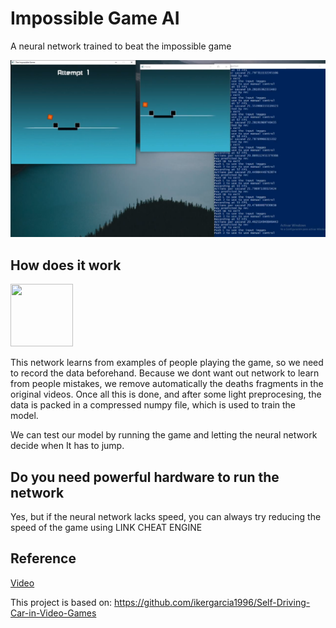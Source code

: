 # Impossible Game AI
A neural network trained to beat the impossible game

![](images/impossible_game.png)

## How does it work
<img src="./NN.png" width="100" height="100">

This network learns from examples of people playing the game, so we need to record the data beforehand. Because we dont want out network to learn from people mistakes, we remove automatically the deaths fragments in the original videos. Once all this is done, and after some light preprocesing, the data is packed in a compressed numpy file, which is used to train the model.

We can test our model by running the game and letting the neural network decide when It has to jump. 

## Do you need powerful hardware to run the network
Yes, but if the neural network lacks speed, you can always try reducing the speed of the game using LINK CHEAT ENGINE

## Reference
[Video](https://youtu.be/u9vJA7DSV2c)

This project is based on: 
https://github.com/ikergarcia1996/Self-Driving-Car-in-Video-Games
